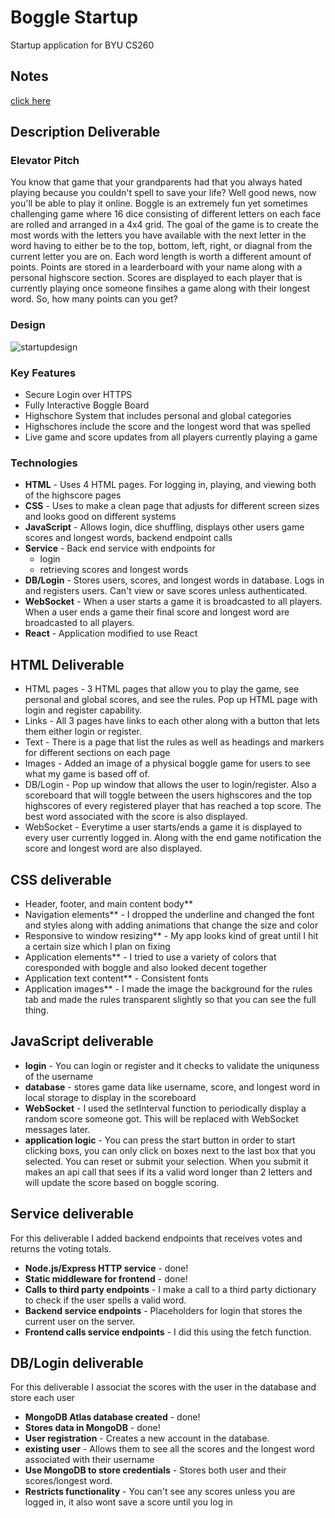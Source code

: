 # Boggle Startup
Startup application for BYU CS260

## Notes
[click here](notes.md)

## Description Deliverable
### Elevator Pitch
You know that game that your grandparents had that you always hated playing because you couldn't spell to save your life? Well good news, now you'll be able to play it online. Boggle is an extremely fun yet sometimes challenging game where 16 dice consisting of different letters on each face are rolled and arranged in a 4x4 grid. The goal of the game is to create the most words with the letters you have available with the next letter in the word having to either be to the top, bottom, left, right, or diagnal from the current letter you are on. Each word length is worth a different amount of points. Points are stored in a learderboard with your name along with a personal highscore section. Scores are displayed to each player that is currently playing once someone finsihes a game along with their longest word. So, how many points can you get?
### Design
![startupdesign](https://github.com/KylerMoulton/startup/assets/51665872/a54733ef-61ee-4980-8b04-46c444f6893e)

### Key Features
* Secure Login over HTTPS
* Fully Interactive Boggle Board
* Highschore System that includes personal and global categories
* Highschores include the score and the longest word that was spelled
* Live game and score updates from all players currently playing a game
### Technologies
* **HTML** - Uses 4 HTML pages. For logging in, playing, and viewing both of the highscore pages
* **CSS** - Uses to make a clean page that adjusts for different screen sizes and looks good on different systems
* **JavaScript** - Allows login, dice shuffling, displays other users game scores and longest words, backend endpoint calls
* **Service** - Back end service with endpoints for
  * login
  * retrieving scores and longest words
* **DB/Login** - Stores users, scores, and longest words in database. Logs in and registers users. Can't view or save scores unless authenticated.
* **WebSocket** - When a user starts a game it is broadcasted to all players. When a user ends a game their final score and longest word are broadcasted to all players.
* **React** - Application modified to use React

## HTML Deliverable
* HTML pages - 3 HTML pages that allow you to play the game, see personal and global scores, and see the rules. Pop up HTML page with login and register capability.
* Links - All 3 pages have links to each other along with a button that lets them either login or register.
* Text - There is a page that list the rules as well as headings and markers for different sections on each page
* Images - Added an image of a physical boggle game for users to see what my game is based off of.
* DB/Login - Pop up window that allows the user to login/register. Also a scoreboard that will toggle between the users highscores and the top highscores of every registered player that has reached a top score. The best word associated with the score is also displayed.
* WebSocket - Everytime a user starts/ends a game it is displayed to every user  currently logged in. Along with the end game notification the score and longest word are also displayed.

## CSS deliverable
* Header, footer, and main content body**
* Navigation elements** - I dropped the underline and changed the font and styles along with adding animations that change the size and color
* Responsive to window resizing** - My app looks kind of great until I hit a certain size which I plan on fixing
* Application elements** - I tried to use a variety of colors that coresponded with boggle and also looked decent together
* Application text content** - Consistent fonts
* Application images** - I made the image the background for the rules tab and made the rules transparent slightly so that you can see the full thing.

## JavaScript deliverable

- **login** - You can login or register and it checks to validate the uniquness of the username
- **database** - stores game data like username, score, and longest word in local storage to display in the scoreboard
- **WebSocket** - I used the setInterval function to periodically display a random score someone got. This will be replaced with WebSocket messages later.
- **application logic** - You can press the start button in order to start clicking boxs, you can only click on boxes next to the last box that you selected. You can reset or submit your selection. When you submit it makes an api call that sees if its a valid word longer than 2 letters and will update the score based on boggle scoring.

## Service deliverable

For this deliverable I added backend endpoints that receives votes and returns the voting totals.

- **Node.js/Express HTTP service** - done!
- **Static middleware for frontend** - done!
- **Calls to third party endpoints** - I make a call to a third party dictionary to check if the user spells a valid word.
- **Backend service endpoints** - Placeholders for login that stores the current user on the server.
- **Frontend calls service endpoints** - I did this using the fetch function.

## DB/Login deliverable

For this deliverable I associat the scores with the user in the database and store each user

- **MongoDB Atlas database created** - done!
- **Stores data in MongoDB** - done!
- **User registration** - Creates a new account in the database.
- **existing user** - Allows them to see all the scores and the longest word associated with their username
- **Use MongoDB to store credentials** - Stores both user and their scores/longest word.
- **Restricts functionality** - You can't see any scores unless you are logged in, it also wont save a score until you log in
